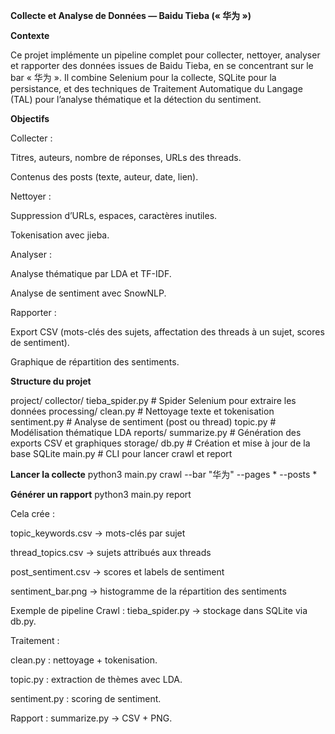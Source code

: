 **Collecte et Analyse de Données — Baidu Tieba (« 华为 »)**

**Contexte**

Ce projet implémente un pipeline complet pour collecter, nettoyer, analyser et rapporter des données issues de Baidu Tieba, en se concentrant sur le bar « 华为 ».
Il combine Selenium pour la collecte, SQLite pour la persistance, et des techniques de Traitement Automatique du Langage (TAL) pour l’analyse thématique et la détection du sentiment.

**Objectifs**

Collecter :

Titres, auteurs, nombre de réponses, URLs des threads.

Contenus des posts (texte, auteur, date, lien).

Nettoyer :

Suppression d’URLs, espaces, caractères inutiles.

Tokenisation avec jieba.

Analyser :

Analyse thématique par LDA et TF-IDF.

Analyse de sentiment avec SnowNLP.

Rapporter :

Export CSV (mots-clés des sujets, affectation des threads à un sujet, scores de sentiment).

Graphique de répartition des sentiments.

**Structure du projet**

project/
  collector/
    tieba_spider.py     # Spider Selenium pour extraire les données
  processing/
    clean.py            # Nettoyage texte et tokenisation
    sentiment.py        # Analyse de sentiment (post ou thread)
    topic.py            # Modélisation thématique LDA
  reports/
    summarize.py        # Génération des exports CSV et graphiques
  storage/
    db.py               # Création et mise à jour de la base SQLite
  main.py               # CLI pour lancer crawl et report

**Lancer la collecte**
  python3 main.py crawl --bar "华为" --pages * --posts *

**Générer un rapport**
python3 main.py report

Cela crée :

topic_keywords.csv → mots-clés par sujet

thread_topics.csv → sujets attribués aux threads

post_sentiment.csv → scores et labels de sentiment

sentiment_bar.png → histogramme de la répartition des sentiments

Exemple de pipeline
Crawl : tieba_spider.py → stockage dans SQLite via db.py.

Traitement :

clean.py : nettoyage + tokenisation.

topic.py : extraction de thèmes avec LDA.

sentiment.py : scoring de sentiment.

Rapport : summarize.py → CSV + PNG.
